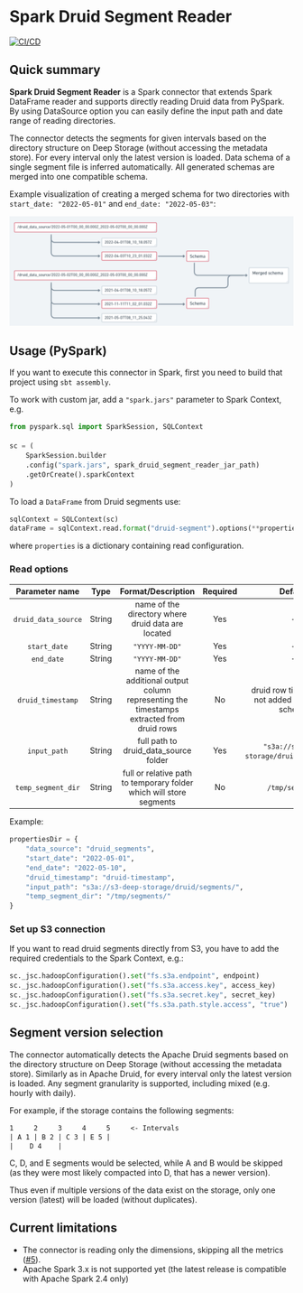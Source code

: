 # Spark Druid Segment Reader #

[![CI/CD](https://github.com/deep-bi/spark-druid-segment-reader/actions/workflows/scala.yml/badge.svg)](https://github.com/deep-bi/spark-druid-segment-reader/actions/workflows/scala.yml)

## Quick summary

__Spark Druid Segment Reader__ is a Spark connector that extends Spark DataFrame reader and supports directly reading
Druid data from PySpark.
By using DataSource option you can easily define the input path and date range of reading directories.

The connector detects the segments for given intervals based on the directory structure on Deep Storage (without
accessing the metadata store). For every interval only the latest version is loaded. Data schema of a single segment
file is inferred automatically. All generated schemas are merged into one compatible
schema.

Example visualization of creating a merged schema for two directories with `start_date: "2022-05-01"`
and `end_date: "2022-05-03"`:

![image info](./directory_schema.png)

## Usage (PySpark)

If you want to execute this connector in Spark, first you need to build that project using `sbt assembly`.

To work with custom jar, add a `"spark.jars"` parameter to Spark Context, e.g.

```python
from pyspark.sql import SparkSession, SQLContext

sc = (
    SparkSession.builder
    .config("spark.jars", spark_druid_segment_reader_jar_path)
    .getOrCreate().sparkContext
)
```

To load a `DataFrame` from Druid segments use:

```python
sqlContext = SQLContext(sc)
dataFrame = sqlContext.read.format("druid-segment").options(**properties).load()
```

where `properties` is a dictionary containing read configuration.

### Read options ###

|   Parameter name    |  Type   |                                     Format/Description                                     | Required |                       Default                        |
|:-------------------:|:-------:|:------------------------------------------------------------------------------------------:|:--------:|:----------------------------------------------------:|
| `druid_data_source` | String  |                     name of the directory where druid data are located                     |   Yes    |                          -                           |
|    `start_date`     | String  |                                       `"YYYY-MM-DD"`                                       |   Yes    |                          -                           |
|     `end_date`      | String  |                                       `"YYYY-MM-DD"`                                       |   Yes    |                          -                           |
|  `druid_timestamp`  | String  | name of the additional output column representing the timestamps extracted from druid rows |    No    | druid row timestamp is not added to the final schema |
|    `input_path`     | String  |                           full path to druid_data_source folder                            |   Yes    |      `"s3a://s3-deep-storage/druid/segments/"`       |
| `temp_segment_dir`  | String  |            full or relative path to temporary folder which will store segments             |    No    |                   `/tmp/segments`                    |

Example:

```python
propertiesDir = {
    "data_source": "druid_segments",
    "start_date": "2022-05-01",
    "end_date": "2022-05-10",
    "druid_timestamp": "druid-timestamp",
    "input_path": "s3a://s3-deep-storage/druid/segments/",
    "temp_segment_dir": "/tmp/segments/"
}
```

### Set up S3 connection

If you want to read druid segments directly from S3, you have to add the required credentials to the Spark Context,
e.g.:

```python
sc._jsc.hadoopConfiguration().set("fs.s3a.endpoint", endpoint)
sc._jsc.hadoopConfiguration().set("fs.s3a.access.key", access_key)
sc._jsc.hadoopConfiguration().set("fs.s3a.secret.key", secret_key)
sc._jsc.hadoopConfiguration().set("fs.s3a.path.style.access", "true")
```

## Segment version selection

The connector automatically detects the Apache Druid segments based on the directory structure on Deep Storage (without
accessing the metadata store). Similarly as in Apache Druid, for every interval only the latest version is loaded. Any
segment granularity is supported, including mixed (e.g. hourly with daily).

For example, if the storage contains the following segments:

```
1     2     3     4     5     <- Intervals
| A 1 | B 2 | C 3 | E 5 |
|    D 4    |
```

C, D, and E segments would be selected, while A and B would be skipped (as they were most likely compacted into D,
that has a newer version).

Thus even if multiple versions of the data exist on the storage, only one version (latest) will be loaded (without
duplicates).

## Current limitations

- The connector is reading only the dimensions, skipping all the metrics ([#5](https://github.com/deep-bi/spark-druid-segment-reader/issues/5)).
- Apache Spark 3.x is not supported yet (the latest release is compatible with Apache Spark 2.4 only)
